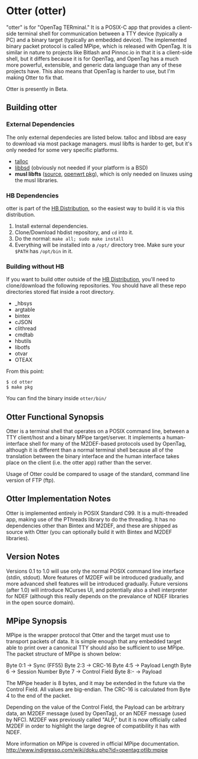 # Otter (otter)

"otter" is for "OpenTag TERminal."  It is a POSIX-C app that provides a client-side terminal shell for communication between a TTY device (typically a PC) and a binary target (typically an embedded device).  The implemented binary packet protocol is called MPipe, which is released with OpenTag.  It is similar in nature to projects like Bitlash and Pinnoc.io in that it is a client-side shell, but it differs because it is for OpenTag, and OpenTag has a much more powerful, extensible, and generic data language than any of these projects have.  This also means that OpenTag is harder to use, but I'm making Otter to fix that.

Otter is presently in Beta.

## Building otter

### External Dependencies

The only external dependecies are listed below.  talloc and libbsd are easy to download via most package managers.  musl libfts is harder to get, but it's only needed for some very specific platforms.

* [talloc](https://talloc.samba.org/talloc/doc/html/index.html)
* [libbsd](https://libbsd.freedesktop.org/wiki/) (obviously not needed if your platform is a BSD)
* **musl libfts** ([source](https://github.com/void-linux/musl-fts), [openwrt pkg](https://openwrt.org/packages/pkgdata/musl-fts)), which is only needed on linuxes using the musl libraries.

### HB Dependencies

otter is part of the [HB Distribution](https://github.com/jpnorair/hbdist), so the easiest way to build it is via this distribution.  

1. Install external dependencies.
2. Clone/Download hbdist repository, and `cd` into it.
3. Do the normal: `make all; sudo make install` 
4. Everything will be installed into a `/opt/` directory tree.  Make sure your `$PATH` has `/opt/bin` in it.

### Building without HB

If you want to build otter outside of the [HB Distribution](https://github.com/jpnorair/hbdist), you'll need to clone/download the following repositories.  You should have all these repo directories stored flat inside a root directory.

* _hbsys
* argtable
* bintex
* cJSON
* clithread
* cmdtab
* hbutils
* libotfs
* otvar
* OTEAX

From this point:

```
$ cd otter
$ make pkg
```

You can find the binary inside `otter/bin/`

## Otter Functional Synopsis

Otter is a terminal shell that operates on a POSIX command line, between a TTY client/host and a binary MPipe target/server.  It implements a human-interface shell for many of the M2DEF-based protocols used by OpenTag, although it is different than a normal terminal shell because all of the translation between the binary interface and the human interface takes place on the client (i.e. the otter app) rather than the server.

Usage of Otter could be compared to usage of the standard, command line version of FTP (ftp).

## Otter Implementation Notes

Otter is implemented entirely in POSIX Standard C99.  It is a multi-threaded app, making use of the PThreads library to do the threading.  It has no dependencies other than Bintex and M2DEF, and these are shipped as source with Otter (you can optionally build it with Bintex and M2DEF libraries).

## Version Notes

Versions 0.1 to 1.0 will use only the normal POSIX command line interface (stdin, stdout).  More features of M2DEF will be introduced gradually, and more advanced shell features will be introduced gradually.  Future versions (after 1.0) will introduce NCurses UI, and potentially also a shell interpreter for NDEF (although this really depends on the prevalance of NDEF libraries in the open source domain).

## MPipe Synopsis

MPipe is the wrapper protocol that Otter and the target must use to transport packets of data.  It is simple enough that any embedded target able to print over a canonical TTY should also be sufficient to use MPipe.  The packet structure of MPipe is shown below:

Byte 0:1 -> Sync (FF55)
Byte 2:3 -> CRC-16
Byte 4:5 -> Payload Length
Byte 6 -> Session Number
Byte 7 -> Control Field
Byte 8:- -> Payload

The MPipe header is 8 bytes, and it may be extended in the future via the Control Field.  All values are big-endian.  The CRC-16 is calculated from Byte 4 to the end of the packet.

Depending on the value of the Control Field, the Payload can be arbitrary data, an M2DEF message (used by OpenTag), or an NDEF message (used by NFC).  M2DEF was previously called "ALP," but it is now officially called M2DEF in order to highlight the large degree of compatibility it has with NDEF.

More information on MPipe is covered in official MPipe documentation.
http://www.indigresso.com/wiki/doku.php?id=opentag:otlib:mpipe



